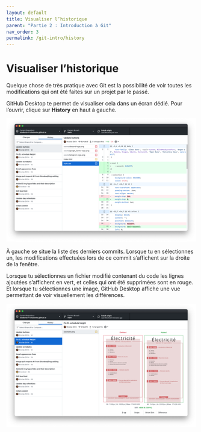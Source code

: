 ```yaml
---
layout: default
title: Visualiser l’historique
parent: "Partie 2 : Introduction à Git"
nav_order: 3
permalink: /git-intro/history
---
```


# Visualiser l’historique
Quelque chose de très pratique avec Git est la possibilité de voir toutes les modifications qui ont été faites sur un projet par le passé.

GitHub Desktop te permet de visualiser cela dans un écran dédié. Pour l’ouvrir, clique sur **History** en haut à gauche.

![La vue History de GitHub Desktop](../assets/history.png)

À gauche se situe la liste des derniers commits. Lorsque tu en sélectionnes un, les modifications effectuées lors de ce commit s’affichent sur la droite de la fenêtre.

Lorsque tu sélectionnes un fichier modifié contenant du code les lignes ajoutées s’affichent en vert, et celles qui ont été supprimées sont en rouge. Et lorsque tu sélectionnes une image, GitHub Desktop affiche une vue permettant de voir visuellement les différences.

![Affichage des modifications effectuées sur une image](../assets/diff-image.png)
